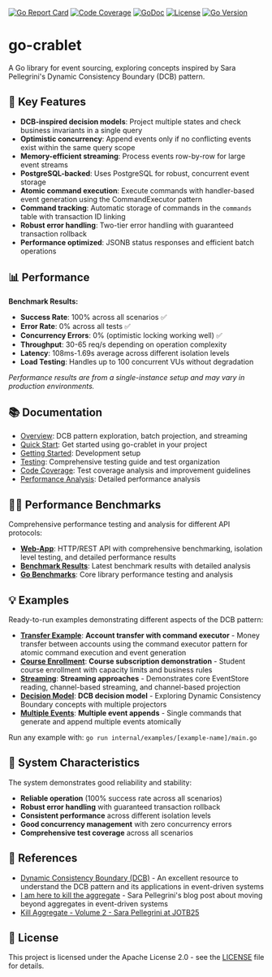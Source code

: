 [![Go Report Card](https://goreportcard.com/badge/github.com/rodolfodpk/go-crablet)](https://goreportcard.com/report/github.com/rodolfodpk/go-crablet)
[![Code Coverage](https://img.shields.io/badge/code%20coverage-86.0%25-green?logo=go)](https://github.com/rodolfodpk/go-crablet/actions/workflows/coverage.yml)
[![GoDoc](https://godoc.org/github.com/rodolfodpk/go-crablet?status.svg)](https://godoc.org/github.com/rodolfodpk/go-crablet)
[![License](https://img.shields.io/github/license/rodolfodpk/go-crablet)](https://github.com/rodolfodpk/go-crablet/blob/main/LICENSE)
[![Go Version](https://img.shields.io/github/go-mod/go-version/rodolfodpk/go-crablet)](https://github.com/rodolfodpk/go-crablet/blob/main/go.mod)

# go-crablet

A Go library for event sourcing, exploring concepts inspired by Sara Pellegrini's Dynamic Consistency Boundary (DCB) pattern. 

## 🚀 Key Features

- **DCB-inspired decision models**: Project multiple states and check business invariants in a single query
- **Optimistic concurrency**: Append events only if no conflicting events exist within the same query scope
- **Memory-efficient streaming**: Process events row-by-row for large event streams
- **PostgreSQL-backed**: Uses PostgreSQL for robust, concurrent event storage
- **Atomic command execution**: Execute commands with handler-based event generation using the CommandExecutor pattern
- **Command tracking**: Automatic storage of commands in the `commands` table with transaction ID linking
- **Robust error handling**: Two-tier error handling with guaranteed transaction rollback
- **Performance optimized**: JSONB status responses and efficient batch operations

## 📊 Performance

**Benchmark Results:**
- **Success Rate**: 100% across all scenarios ✅
- **Error Rate**: 0% across all tests ✅
- **Concurrency Errors**: 0% (optimistic locking working well) ✅
- **Throughput**: 30-65 req/s depending on operation complexity
- **Latency**: 108ms-1.69s average across different isolation levels
- **Load Testing**: Handles up to 100 concurrent VUs without degradation

*Performance results are from a single-instance setup and may vary in production environments.*

## 📚 Documentation
- [Overview](docs/overview.md): DCB pattern exploration, batch projection, and streaming
- [Quick Start](docs/quick-start.md): Get started using go-crablet in your project
- [Getting Started](docs/getting-started.md): Development setup
- [Testing](docs/testing.md): Comprehensive testing guide and test organization
- [Code Coverage](docs/code-coverage.md): Test coverage analysis and improvement guidelines
- [Performance Analysis](docs/performance-improvements.md): Detailed performance analysis

## 🏃‍♂️ Performance Benchmarks

Comprehensive performance testing and analysis for different API protocols:

- **[Web-App](internal/web-app/README.md)**: HTTP/REST API with comprehensive benchmarking, isolation level testing, and detailed performance results
- **[Benchmark Results](internal/web-app/BENCHMARK_RESULTS.md)**: Latest benchmark results with detailed analysis
- **[Go Benchmarks](internal/benchmarks/README.md)**: Core library performance testing and analysis

## 💡 Examples

Ready-to-run examples demonstrating different aspects of the DCB pattern:

- **[Transfer Example](internal/examples/transfer/main.go)**: **Account transfer with command executor** - Money transfer between accounts using the command executor pattern for atomic command execution and event generation
- **[Course Enrollment](internal/examples/enrollment/main.go)**: **Course subscription demonstration** - Student course enrollment with capacity limits and business rules
- **[Streaming](internal/examples/streaming/main.go)**: **Streaming approaches** - Demonstrates core EventStore reading, channel-based streaming, and channel-based projection
- **[Decision Model](internal/examples/decision_model/main.go)**: **DCB decision model** - Exploring Dynamic Consistency Boundary concepts with multiple projectors
- **[Multiple Events](internal/examples/batch/main.go)**: **Multiple event appends** - Single commands that generate and append multiple events atomically

Run any example with: `go run internal/examples/[example-name]/main.go`

## 🎯 System Characteristics

The system demonstrates good reliability and stability:
- **Reliable operation** (100% success rate across all scenarios)
- **Robust error handling** with guaranteed transaction rollback
- **Consistent performance** across different isolation levels
- **Good concurrency management** with zero concurrency errors
- **Comprehensive test coverage** across all scenarios

## 📖 References

- [Dynamic Consistency Boundary (DCB)](https://dcb.events/) - An excellent resource to understand the DCB pattern and its applications in event-driven systems
- [I am here to kill the aggregate](https://sara.event-thinking.io/2023/04/kill-aggregate-chapter-1-I-am-here-to-kill-the-aggregate.html) - Sara Pellegrini's blog post about moving beyond aggregates in event-driven systems
- [Kill Aggregate - Volume 2 - Sara Pellegrini at JOTB25](https://www.youtube.com/watch?v=AQ5fk4D3u9I)

## 📄 License

This project is licensed under the Apache License 2.0 - see the [LICENSE](LICENSE) file for details.